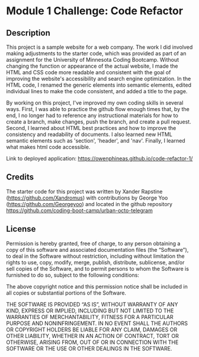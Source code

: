 # Module 1 Challenge: Code Refactor

## Description

This project is a sample website for a web company. The work I did involved making adjustments to the starter code, which was provided as part of an assignment for the University of Minnesota Coding Bootcamp. Without changing the function or appearance of the actual website, I made the HTML and CSS code more readable and consistent with the goal of improving the website's accessibility and search engine optimization. In the HTML code, I renamed the generic elements into semantic elements, edited individual lines to make the code consistent, and added a title to the page.

By working on this project, I've improved my own coding skills in several ways. First, I was able to practice the github flow enough times that, by the end, I no longer had to reference any instructional materials for how to create a branch, make changes, push the branch, and create a pull request. Second, I learned about HTML best practices and how to improve the consistency and readability of documents. I also learned new HTML semantic elements such as 'section', 'header', and 'nav'. Finally, I learned what makes html code accessible.

Link to deployed application: https://owenphineas.github.io/code-refactor-1/

## Credits

The starter code for this project was written by Xander Rapstine (https://github.com/Xandromus)
with contributions by George Yoo (https://github.com/Georgeyoo)
and located in the github repository https://github.com/coding-boot-camp/urban-octo-telegram

## License

Permission is hereby granted, free of charge, to any person obtaining a copy of this software and associated documentation files (the “Software”), to deal in the Software without restriction, including without limitation the rights to use, copy, modify, merge, publish, distribute, sublicense, and/or sell copies of the Software, and to permit persons to whom the Software is furnished to do so, subject to the following conditions:

The above copyright notice and this permission notice shall be included in all copies or substantial portions of the Software.

THE SOFTWARE IS PROVIDED “AS IS”, WITHOUT WARRANTY OF ANY KIND, EXPRESS OR IMPLIED, INCLUDING BUT NOT LIMITED TO THE WARRANTIES OF MERCHANTABILITY, FITNESS FOR A PARTICULAR PURPOSE AND NONINFRINGEMENT. IN NO EVENT SHALL THE AUTHORS OR COPYRIGHT HOLDERS BE LIABLE FOR ANY CLAIM, DAMAGES OR OTHER LIABILITY, WHETHER IN AN ACTION OF CONTRACT, TORT OR OTHERWISE, ARISING FROM, OUT OF OR IN CONNECTION WITH THE SOFTWARE OR THE USE OR OTHER DEALINGS IN THE SOFTWARE.